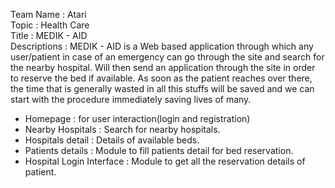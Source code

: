 Team Name : Atari<br>
Topic : Health Care<br>
Title : MEDIK - AID<br>
Descriptions : MEDIK - AID  is a Web based application through which any user/patient  in case of an emergency can go through the site
and search for the nearby hospital. Will then send an application through the site in order to reserve the bed if available.
As soon as the patient reaches over there, the time that is generally wasted in all this stuffs will be saved and we
can start with the procedure immediately saving lives of many.<br>
* Homepage : for user interaction(login and registration)<br>
* Nearby Hospitals : Search for nearby hospitals.<br>
* Hospitals detail : Details of available beds.<br>
* Patients details : Module to fill patients detail for bed reservation.<br>
* Hospital Login Interface : Module to get all the reservation details of patient.<br>
